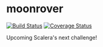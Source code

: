 # moonrover

[![Build Status](https://travis-ci.org/Scalera/moonrover.svg?branch=master)](https://travis-ci.org/Scalera/moonrover)
[![Coverage Status](https://coveralls.io/repos/Scalera/moonrover/badge.svg?branch=master&service=github)](https://coveralls.io/github/Scalera/moonrover?branch=master)

Upcoming Scalera's next challenge!

